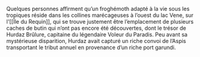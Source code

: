 Quelques personnes affirment qu’un froghémoth adapté à la vie sous les tropiques réside dans les collines marécageuses à l’ouest du lac Vene, sur l'[[Île du Requin]], qui se trouve justement être l’emplacement de plusieurs caches de butin qui n’ont pas encore été découvertes, dont le trésor de Hurdaz Brûlure, capitaine du légendaire Voleur du Paradis. Peu avant sa mystérieuse disparition, Hurdaz avait capturé un riche convoi de l’Aspis transportant le tribut annuel en provenance d’un riche port garundi.